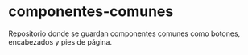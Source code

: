 # componentes-comunes
Repositorio donde se guardan componentes comunes como botones, encabezados y pies de página.
